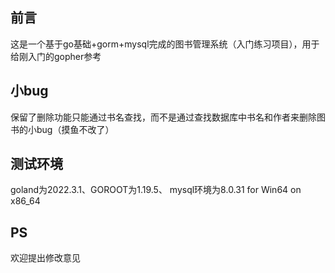 ## 前言

这是一个基于go基础+gorm+mysql完成的图书管理系统（入门练习项目），用于给刚入门的gopher参考

## 小bug

保留了删除功能只能通过书名查找，而不是通过查找数据库中书名和作者来删除图书的小bug（摸鱼不改了）

## 测试环境

goland为2022.3.1、GOROOT为1.19.5、 mysql环境为8.0.31 for Win64 on x86_64

## PS

欢迎提出修改意见